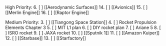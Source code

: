 High Priority:
6. [ ] [[Aerodynamic Surfaces]]
14. [ ] [[Avionics]]
15. [ ] [[Merlin Engine]]
16. [ ] [[Raptor Engine]]

Medium Priority:
3. [ ] [[Tiangong Space Station]]
4. [ ] Rocket Propulsion Elements Chapter 3
5. [ ] MIT L1 plan
6. [ ] DIY rocket plan
7. [ ] Ariane 5
8. [ ] ISRO rocket
9. [ ] JAXA rocket
10. [ ] [[Sputnik 1]]
11. [ ] [[Amazon Kuiper]]
12. [ ] [[Starbase]]
13. [ ] [[Starfactory]]
